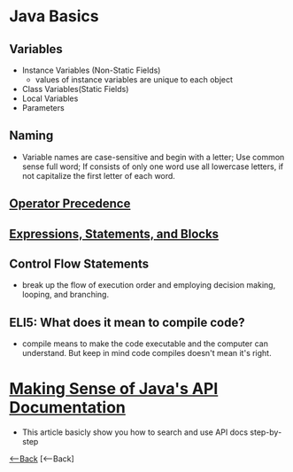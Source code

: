 
# Java Basics

## Variables

* Instance Variables (Non-Static Fields)
  * values of instance variables are unique to each object
* Class Variables(Static Fields)
* Local Variables
* Parameters

## Naming

* Variable names are case-sensitive and begin with a letter; Use common sense full word; If consists of only one word use all lowercase letters, if not capitalize the first letter of each word.

## [Operator Precedence](https://docs.oracle.com/javase/tutorial/java/nutsandbolts/operators.html)

## [Expressions, Statements, and Blocks](https://docs.oracle.com/javase/tutorial/java/nutsandbolts/expressions.html)

## Control Flow Statements

* break up the flow of execution order and employing decision making, looping, and branching.

## ELI5: What does it mean to compile code?

* compile means to make the code executable and the computer can understand. But keep in mind code compiles doesn't mean it's right.

# [Making Sense of Java's API Documentation](https://www.dummies.com/programming/java/making-sense-of-javas-api-documentation/)
* This article basicly show you how to search and use API docs step-by-step

[<--Back](README.md)
[<--Back]